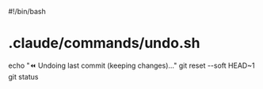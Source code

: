 #!/bin/bash
# .claude/commands/undo.sh
echo "⏪ Undoing last commit (keeping changes)..."
git reset --soft HEAD~1
git status
